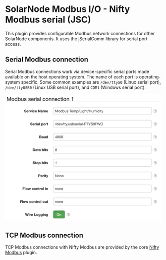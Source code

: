# SolarNode Modbus I/O - Nifty Modbus serial (JSC)

This plugin provides configurable Modbus network connections for other SolarNode components.
It uses the jSerialComm library for serial port access.

## Serial Modbus connection

Serial Modbus connections work via device-specific serial ports made available on the
host operating system. The name of each port is operating-system specific. Some 
common examples are `/dev/ttyS0` (Linux serial port), `/dev/ttyUSB0` (Linux USB serial
port), and `COM1` (Windows serial port).

![Modbus serial settings](docs/modbus-serial-settings.png)

## TCP Modbus connection

TCP Modbus connections with Nifty Modbus are provided by the core 
[Nifty Modbus](../net.solarnetwork.node.io.modbus.nifty) plugin.
